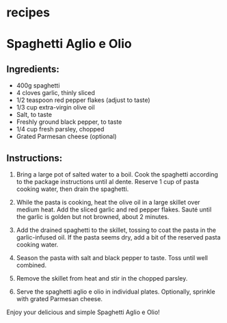 # recipes

# Spaghetti Aglio e Olio

## Ingredients:
- 400g spaghetti
- 4 cloves garlic, thinly sliced
- 1/2 teaspoon red pepper flakes (adjust to taste)
- 1/3 cup extra-virgin olive oil
- Salt, to taste
- Freshly ground black pepper, to taste
- 1/4 cup fresh parsley, chopped
- Grated Parmesan cheese (optional)

## Instructions:

1. Bring a large pot of salted water to a boil. Cook the spaghetti according to the package instructions until al dente. Reserve 1 cup of pasta cooking water, then drain the spaghetti.

2. While the pasta is cooking, heat the olive oil in a large skillet over medium heat. Add the sliced garlic and red pepper flakes. Sauté until the garlic is golden but not browned, about 2 minutes.

3. Add the drained spaghetti to the skillet, tossing to coat the pasta in the garlic-infused oil. If the pasta seems dry, add a bit of the reserved pasta cooking water.

4. Season the pasta with salt and black pepper to taste. Toss until well combined.

5. Remove the skillet from heat and stir in the chopped parsley.

6. Serve the spaghetti aglio e olio in individual plates. Optionally, sprinkle with grated Parmesan cheese.

Enjoy your delicious and simple Spaghetti Aglio e Olio!